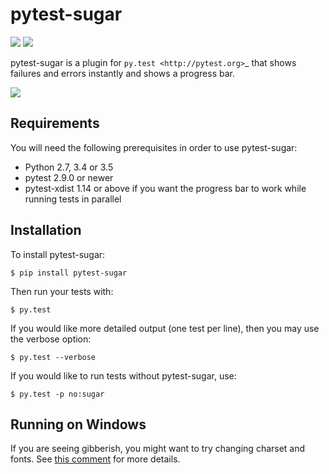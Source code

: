 # pytest-sugar

[![](https://travis-ci.org/Frozenball/pytest-sugar.png?branch=master)](https://travis-ci.org/Frozenball/pytest-sugar) ![](https://img.shields.io/pypi/v/pytest-sugar.svg)

pytest-sugar is a plugin for `py.test <http://pytest.org>`_ that shows
failures and errors instantly and shows a progress bar.

![](http://pivotfinland.com/pytest-sugar/img/video.gif)

## Requirements

You will need the following prerequisites in order to use pytest-sugar:

- Python 2.7, 3.4 or 3.5
- pytest 2.9.0 or newer
- pytest-xdist 1.14 or above if you want the progress bar to work while running
  tests in parallel

## Installation

To install pytest-sugar:

    $ pip install pytest-sugar

Then run your tests with:

    $ py.test

If you would like more detailed output (one test per line), then you may use the verbose option:

    $ py.test --verbose

If you would like to run tests without pytest-sugar, use:

    $ py.test -p no:sugar

## Running on Windows

If you are seeing gibberish, you might want to try changing charset and fonts. See [this comment]( https://github.com/Frozenball/pytest-sugar/pull/49#issuecomment-146567670) for more details.
